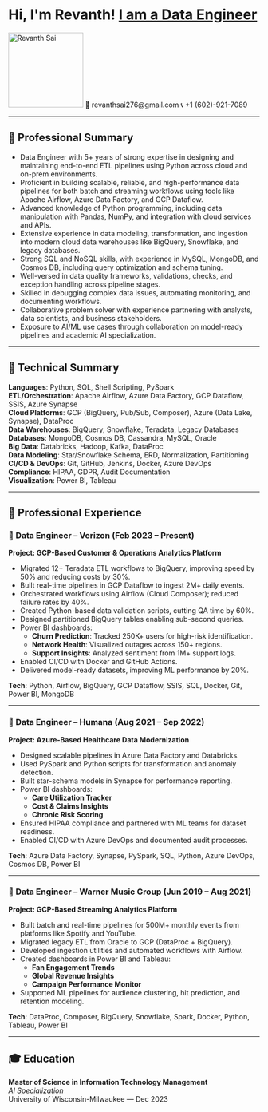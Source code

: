 <h1>Hi, I'm Revanth! <a href="https://www.linkedin.com/in/rev-sai-/">I am a Data Engineer</a></h1>

<img src="./profile.JPG" alt="Revanth Sai" width="150"/>
📧 revanthsai276@gmail.com                            📞 +1 (602)-921-7089  

---

## 🔹 Professional Summary

- Data Engineer with 5+ years of strong expertise in designing and maintaining end-to-end ETL pipelines using Python across cloud and on-prem environments.
- Proficient in building scalable, reliable, and high-performance data pipelines for both batch and streaming workflows using tools like Apache Airflow, Azure Data Factory, and GCP Dataflow.
- Advanced knowledge of Python programming, including data manipulation with Pandas, NumPy, and integration with cloud services and APIs.
- Extensive experience in data modeling, transformation, and ingestion into modern cloud data warehouses like BigQuery, Snowflake, and legacy databases.
- Strong SQL and NoSQL skills, with experience in MySQL, MongoDB, and Cosmos DB, including query optimization and schema tuning.
- Well-versed in data quality frameworks, validations, checks, and exception handling across pipeline stages.
- Skilled in debugging complex data issues, automating monitoring, and documenting workflows.
- Collaborative problem solver with experience partnering with analysts, data scientists, and business stakeholders.
- Exposure to AI/ML use cases through collaboration on model-ready pipelines and academic AI specialization.

---

## 🔹 Technical Summary

**Languages**: Python, SQL, Shell Scripting, PySpark  
**ETL/Orchestration**: Apache Airflow, Azure Data Factory, GCP Dataflow, SSIS, Azure Synapse  
**Cloud Platforms**: GCP (BigQuery, Pub/Sub, Composer), Azure (Data Lake, Synapse), DataProc  
**Data Warehouses**: BigQuery, Snowflake, Teradata, Legacy Databases  
**Databases**: MongoDB, Cosmos DB, Cassandra, MySQL, Oracle  
**Big Data**: Databricks, Hadoop, Kafka, DataProc  
**Data Modeling**: Star/Snowflake Schema, ERD, Normalization, Partitioning  
**CI/CD & DevOps**: Git, GitHub, Jenkins, Docker, Azure DevOps  
**Compliance**: HIPAA, GDPR, Audit Documentation  
**Visualization**: Power BI, Tableau

---

## 🔹 Professional Experience

### 📌 Data Engineer – Verizon (Feb 2023 – Present)
**Project: GCP-Based Customer & Operations Analytics Platform**

- Migrated 12+ Teradata ETL workflows to BigQuery, improving speed by 50% and reducing costs by 30%.
- Built real-time pipelines in GCP Dataflow to ingest 2M+ daily events.
- Orchestrated workflows using Airflow (Cloud Composer); reduced failure rates by 40%.
- Created Python-based data validation scripts, cutting QA time by 60%.
- Designed partitioned BigQuery tables enabling sub-second queries.
- Power BI dashboards:
  - **Churn Prediction**: Tracked 250K+ users for high-risk identification.
  - **Network Health**: Visualized outages across 150+ regions.
  - **Support Insights**: Analyzed sentiment from 1M+ support logs.
- Enabled CI/CD with Docker and GitHub Actions.
- Delivered model-ready datasets, improving ML performance by 20%.

**Tech**: Python, Airflow, BigQuery, GCP Dataflow, SSIS, SQL, Docker, Git, Power BI, MongoDB

---

### 📌 Data Engineer – Humana (Aug 2021 – Sep 2022)  
**Project: Azure-Based Healthcare Data Modernization**

- Designed scalable pipelines in Azure Data Factory and Databricks.
- Used PySpark and Python scripts for transformation and anomaly detection.
- Built star-schema models in Synapse for performance reporting.
- Power BI dashboards:
  - **Care Utilization Tracker**
  - **Cost & Claims Insights**
  - **Chronic Risk Scoring**
- Ensured HIPAA compliance and partnered with ML teams for dataset readiness.
- Enabled CI/CD with Azure DevOps and documented audit processes.

**Tech**: Azure Data Factory, Synapse, PySpark, SQL, Python, Azure DevOps, Cosmos DB, Power BI

---

### 📌 Data Engineer – Warner Music Group (Jun 2019 – Aug 2021)  
**Project: GCP-Based Streaming Analytics Platform**

- Built batch and real-time pipelines for 500M+ monthly events from platforms like Spotify and YouTube.
- Migrated legacy ETL from Oracle to GCP (DataProc + BigQuery).
- Developed ingestion utilities and automated workflows with Airflow.
- Created dashboards in Power BI and Tableau:
  - **Fan Engagement Trends**
  - **Global Revenue Insights**
  - **Campaign Performance Monitor**
- Supported ML pipelines for audience clustering, hit prediction, and retention modeling.

**Tech**: DataProc, Composer, BigQuery, Snowflake, Spark, Docker, Python, Tableau, Power BI

---

## 🎓 Education

**Master of Science in Information Technology Management**  
*AI Specialization*  
University of Wisconsin-Milwaukee — Dec 2023
